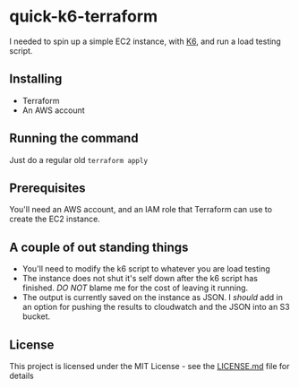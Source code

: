 # quick-k6-terraform
I needed to spin up a simple EC2 instance, with [K6](https://k6.io/), and run a load testing script. 

## Installing
* Terraform
* An AWS account

## Running the command
Just do a regular old `terraform apply`

## Prerequisites
You'll need an AWS account, and an IAM role that Terraform can use to create the EC2 instance.

## A couple of out standing things
* You'll need to modify the k6 script to whatever you are load testing
* The instance does not shut it's self down after the k6 script has finished. *DO NOT* blame me for the cost of leaving it running. 
* The output is currently saved on the instance as JSON. I _should_ add in an option for pushing the results to cloudwatch and the JSON into an S3 bucket.


## License

This project is licensed under the MIT License - see the [LICENSE.md](LICENSE.md) file for details